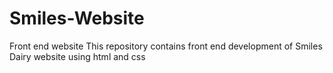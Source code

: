 # Smiles-Website
Front end website
This repository contains front end development of Smiles Dairy website using html and css

